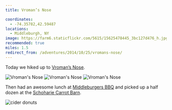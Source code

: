 ```yaml
---
title: Vroman’s Nose

coordinates:
  - -74.35782,42.59487
locations:
  - Middleburgh, NY
image: https://farm6.staticflickr.com/5615/15625478445_3bc127d476_h.jpg
recommended: true
miles: 1.5
redirect_from: /adventures/2014/10/25/vromans-nose/
---
```


Today we hiked up to [Vroman’s Nose](https://en.wikipedia.org/wiki/Vroman%27s_Nose).

<div class="photos">

<img src="https://farm6.staticflickr.com/5602/15601783906_a0a7c27671_b.jpg" class="img-half" alt="Vroman&#x27;s Nose">
<img src="https://farm4.staticflickr.com/3944/15439366798_0e5ff236fa_b.jpg" class="img-half" alt="Vroman&#x27;s Nose">

<img src="https://farm6.staticflickr.com/5615/15625478445_3bc127d476_h.jpg"  alt="Vroman&#x27;s Nose">
</div>

Then had an awesome lunch at [Middleburgers BBQ](https://www.facebook.com/pages/Middleburgers-BBQ/437450386276364) and picked up a half dozen at the [Schoharie Carrot Barn](http://www.schoharievalleyfarms.com/the-carrot-barn.php).

<div class="photos">

<img src="https://farm4.staticflickr.com/3946/15624081421_35fbc280cd_b.jpg"  alt="cider donuts">
</div>
